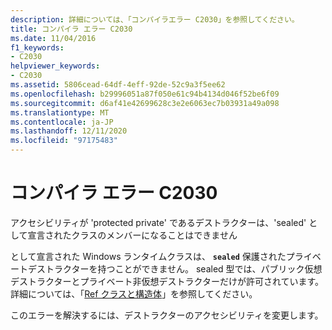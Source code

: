 ```yaml
---
description: 詳細については、「コンパイラエラー C2030」を参照してください。
title: コンパイラ エラー C2030
ms.date: 11/04/2016
f1_keywords:
- C2030
helpviewer_keywords:
- C2030
ms.assetid: 5806cead-64df-4eff-92de-52c9a3f5ee62
ms.openlocfilehash: b29996051a87f050e61c94b4134d046f52be6f09
ms.sourcegitcommit: d6af41e42699628c3e2e6063ec7b03931a49a098
ms.translationtype: MT
ms.contentlocale: ja-JP
ms.lasthandoff: 12/11/2020
ms.locfileid: "97175483"
---
```

# <a name="compiler-error-c2030"></a>コンパイラ エラー C2030

アクセシビリティが 'protected private' であるデストラクターは、'sealed' として宣言されたクラスのメンバーになることはできません

として宣言された Windows ランタイムクラスは、 **`sealed`** 保護されたプライベートデストラクターを持つことができません。 sealed 型では、パブリック仮想デストラクターとプライベート非仮想デストラクターだけが許可されています。 詳細については、「[Ref クラスと構造体](../../cppcx/ref-classes-and-structs-c-cx.md)」を参照してください。

このエラーを解決するには、デストラクターのアクセシビリティを変更します。
